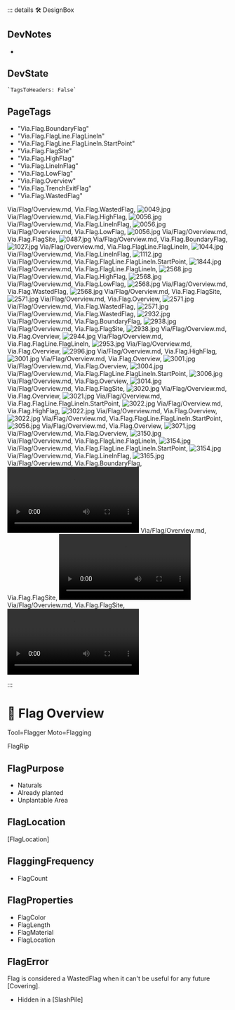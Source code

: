 ::: details 🛠 <dev>DesignBox</dev>

## DevNotes

-

## DevState

```py
`TagsToHeaders: False`
```

<h2>PageTags</h2>

- "Via.Flag.BoundaryFlag"
- "Via.Flag.FlagLine.FlagLineIn"
- "Via.Flag.FlagLine.FlagLineIn.StartPoint"
- "Via.Flag.FlagSite"
- "Via.Flag.HighFlag"
- "Via.Flag.LineInFlag"
- "Via.Flag.LowFlag"
- "Via.Flag.Overview"
- "Via.Flag.TrenchExitFlag"
- "Via.Flag.WastedFlag"

Via/Flag/Overview.md, <dev>Via.Flag.WastedFlag</dev>, ![0049.jpg](/PaperPhoto/0049.jpg)
Via/Flag/Overview.md, <dev>Via.Flag.HighFlag</dev>, ![0056.jpg](/PaperPhoto/0056.jpg)
Via/Flag/Overview.md, <dev>Via.Flag.LineInFlag</dev>, ![0056.jpg](/PaperPhoto/0056.jpg)
Via/Flag/Overview.md, <dev>Via.Flag.LowFlag</dev>, ![0056.jpg](/PaperPhoto/0056.jpg)
Via/Flag/Overview.md, <dev>Via.Flag.FlagSite</dev>, ![0487.jpg](/PaperPhoto/0487.jpg)
Via/Flag/Overview.md, <dev>Via.Flag.BoundaryFlag</dev>, ![1027.jpg](/PaperPhoto/1027.jpg)
Via/Flag/Overview.md, <dev>Via.Flag.FlagLine.FlagLineIn</dev>, ![1044.jpg](/PaperPhoto/1044.jpg)
Via/Flag/Overview.md, <dev>Via.Flag.LineInFlag</dev>, ![1112.jpg](/PaperPhoto/1112.jpg)
Via/Flag/Overview.md, <dev>Via.Flag.FlagLine.FlagLineIn.StartPoint</dev>, ![1844.jpg](/PaperPhoto/1844.jpg)
Via/Flag/Overview.md, <dev>Via.Flag.FlagLine.FlagLineIn</dev>, ![2568.jpg](/PaperPhoto/2568.jpg)
Via/Flag/Overview.md, <dev>Via.Flag.HighFlag</dev>, ![2568.jpg](/PaperPhoto/2568.jpg)
Via/Flag/Overview.md, <dev>Via.Flag.LowFlag</dev>, ![2568.jpg](/PaperPhoto/2568.jpg)
Via/Flag/Overview.md, <dev>Via.Flag.WastedFlag</dev>, ![2568.jpg](/PaperPhoto/2568.jpg)
Via/Flag/Overview.md, <dev>Via.Flag.FlagSite</dev>, ![2571.jpg](/PaperPhoto/2571.jpg)
Via/Flag/Overview.md, <dev>Via.Flag.Overview</dev>, ![2571.jpg](/PaperPhoto/2571.jpg)
Via/Flag/Overview.md, <dev>Via.Flag.WastedFlag</dev>, ![2571.jpg](/PaperPhoto/2571.jpg)
Via/Flag/Overview.md, <dev>Via.Flag.WastedFlag</dev>, ![2932.jpg](/PaperPhoto/2932.jpg)
Via/Flag/Overview.md, <dev>Via.Flag.BoundaryFlag</dev>, ![2938.jpg](/PaperPhoto/2938.jpg)
Via/Flag/Overview.md, <dev>Via.Flag.FlagSite</dev>, ![2938.jpg](/PaperPhoto/2938.jpg)
Via/Flag/Overview.md, <dev>Via.Flag.Overview</dev>, ![2944.jpg](/PaperPhoto/2944.jpg)
Via/Flag/Overview.md, <dev>Via.Flag.FlagLine.FlagLineIn</dev>, ![2953.jpg](/PaperPhoto/2953.jpg)
Via/Flag/Overview.md, <dev>Via.Flag.Overview</dev>, ![2996.jpg](/PaperPhoto/2996.jpg)
Via/Flag/Overview.md, <dev>Via.Flag.HighFlag</dev>, ![3001.jpg](/PaperPhoto/3001.jpg)
Via/Flag/Overview.md, <dev>Via.Flag.Overview</dev>, ![3001.jpg](/PaperPhoto/3001.jpg)
Via/Flag/Overview.md, <dev>Via.Flag.Overview</dev>, ![3004.jpg](/PaperPhoto/3004.jpg)
Via/Flag/Overview.md, <dev>Via.Flag.FlagLine.FlagLineIn.StartPoint</dev>, ![3006.jpg](/PaperPhoto/3006.jpg)
Via/Flag/Overview.md, <dev>Via.Flag.Overview</dev>, ![3014.jpg](/PaperPhoto/3014.jpg)
Via/Flag/Overview.md, <dev>Via.Flag.FlagSite</dev>, ![3020.jpg](/PaperPhoto/3020.jpg)
Via/Flag/Overview.md, <dev>Via.Flag.Overview</dev>, ![3021.jpg](/PaperPhoto/3021.jpg)
Via/Flag/Overview.md, <dev>Via.Flag.FlagLine.FlagLineIn.StartPoint</dev>, ![3022.jpg](/PaperPhoto/3022.jpg)
Via/Flag/Overview.md, <dev>Via.Flag.HighFlag</dev>, ![3022.jpg](/PaperPhoto/3022.jpg)
Via/Flag/Overview.md, <dev>Via.Flag.Overview</dev>, ![3022.jpg](/PaperPhoto/3022.jpg)
Via/Flag/Overview.md, <dev>Via.Flag.FlagLine.FlagLineIn.StartPoint</dev>, ![3056.jpg](/PaperPhoto/3056.jpg)
Via/Flag/Overview.md, <dev>Via.Flag.Overview</dev>, ![3071.jpg](/PaperPhoto/3071.jpg)
Via/Flag/Overview.md, <dev>Via.Flag.Overview</dev>, ![3150.jpg](/PaperPhoto/3150.jpg)
Via/Flag/Overview.md, <dev>Via.Flag.FlagLine.FlagLineIn</dev>, ![3154.jpg](/PaperPhoto/3154.jpg)
Via/Flag/Overview.md, <dev>Via.Flag.FlagLine.FlagLineIn.StartPoint</dev>, ![3154.jpg](/PaperPhoto/3154.jpg)
Via/Flag/Overview.md, <dev>Via.Flag.LineInFlag</dev>, ![3165.jpg](/PaperPhoto/3165.jpg)
Via/Flag/Overview.md, <dev>Via.Flag.BoundaryFlag</dev>, ![Video_005.mp4](/PaperPhoto/Video_005.mp4)
Via/Flag/Overview.md, <dev>Via.Flag.FlagSite</dev>, ![Video_009.mp4](/PaperPhoto/Video_009.mp4)
Via/Flag/Overview.md, <dev>Via.Flag.FlagSite</dev>, ![Video_011.mp4](/PaperPhoto/Video_011.mp4)

:::

# 🔻 <via>Flag Overview</via>

Tool=Flagger
Moto=Flagging

FlagRip


## FlagPurpose

- Naturals
- Already planted
- Unplantable Area

## FlagLocation

[FlagLocation]

## FlaggingFrequency

- FlagCount

## FlagProperties

- FlagColor
- FlagLength
- FlagMaterial
- FlagLocation

## FlagError

Flag is considered a WastedFlag when it can't be useful for any future [Covering].

- Hidden in a [SlashPile]



